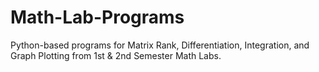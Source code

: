 # Math-Lab-Programs
Python-based programs for Matrix Rank, Differentiation, Integration, and Graph Plotting from 1st &amp; 2nd Semester Math Labs.
